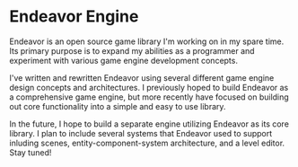 # Endeavor Engine

<p> Endeavor is an open source game library I'm working on in my spare time. Its primary purpose is to expand my abilities as a programmer and experiment with various game engine development concepts. </p>

<p> I've written and rewritten Endeavor using several different game engine design concepts and architectures. I previously hoped to build Endeavor as a comprehensive game engine, but more recently have focused on building out core functionality into a simple and easy to use library. </p>

<p> In the future, I hope to build a separate engine utilizing Endeavor as its core library. I plan to include several systems that Endeavor used to support inluding scenes, entity-component-system architecture, and a level editor. Stay tuned! </p>
